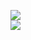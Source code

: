 [![](https://img.shields.io/badge/Made%20With-Github%20Spray-lightgrey.svg?style=for-the-badge&logo=github)](https://github.com/Annihil/github-spray#17474)  
[![](https://i.imgur.com/2DrTn0Z.gif)](https://github.com/Annihil/github-spray)